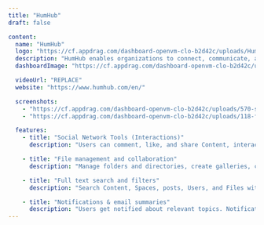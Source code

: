 ```yaml
---
title: "HumHub"
draft: false

content:
  name: "HumHub"
  logo: "https://cf.appdrag.com/dashboard-openvm-clo-b2d42c/uploads/HumHub-citG.png"
  description: "HumHub enables organizations to connect, communicate, and collaborate. it is intuitive to use, can be extended individually with numerous modules, and is an irreplaceable tool for many use cases. Users of it include companies and corporations, cities and municipalities, social and charitable institutions, foundations and clubs, associations, political parties, and educational institutions such as schools and universities."
  dashboardImage: "https://cf.appdrag.com/dashboard-openvm-clo-b2d42c/uploads/570-screenshot4-Nk1C.png"

  videoUrl: "REPLACE"
  website: "https://www.humhub.com/en/"

  screenshots:
    - "https://cf.appdrag.com/dashboard-openvm-clo-b2d42c/uploads/570-screenshot4-Nk1C.png"
    - "https://cf.appdrag.com/dashboard-openvm-clo-b2d42c/uploads/118-full-uWYG.png"

  features:
    - title: "Social Network Tools (Interactions)"
      description: "Users can comment, like, and share Content, interact with each other, direct message each other as well as follow and network."

    - title: "File management and collaboration"
      description: "Manage folders and directories, create galleries, collaborate on documents, and share files with other users."

    - title: "Full text search and filters"
      description: "Search Content, Spaces, posts, Users, and Files with the integrated full-text search. customized filters also facilitate the search for specific Content."

    - title: "Notifications & email summaries"
      description: "Users get notified about relevant topics. Notifications as well as email summaries can be configured individually (e.g. frequency)."
---
```

